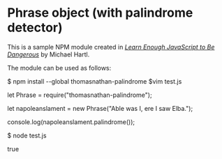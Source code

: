 # Phrase object (with palindrome detector)

This is a sample NPM module created in [*Learn Enough JavaScript to Be Dangerous*](https://www.learnenough.com/javascript-tutorial) by Michael Hartl.

The module can be used as follows:

$ npm install --global thomasnathan-palindrome
$vim test.js

let Phrase = require("thomasnathan-palindrome");

let napoleanslament = new Phrase("Able was I, ere I saw Elba.");

console.log(napoleanslament.palindrome());

$ node test.js

true

```
